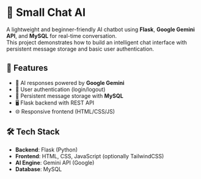 # 💬 Small Chat AI

A lightweight and beginner-friendly AI chatbot using **Flask**, **Google Gemini API**, and **MySQL** for real-time conversation.  
This project demonstrates how to build an intelligent chat interface with persistent message storage and basic user authentication.

## 🚀 Features

- 🧠 AI responses powered by **Google Gemini**
- 🔐 User authentication (login/logout)
- 💾 Persistent message storage with **MySQL**
- 🖥️ Flask backend with REST API
- 🌐 Responsive frontend (HTML/CSS/JS)

## 🛠️ Tech Stack

- **Backend**: Flask (Python)
- **Frontend**: HTML, CSS, JavaScript (optionally TailwindCSS)
- **AI Engine**: Gemini API (Google)
- **Database**: MySQL



